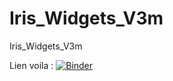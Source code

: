 # Iris_Widgets_V3m
Iris_Widgets_V3m

Lien voila : [![Binder](https://mybinder.org/badge_logo.svg)](https://mybinder.org/v2/gh/dfialaire/Iris_Widgets_V3m/HEAD?urlpath=%2Fvoila%2Frender%2FIris_V3m.ipynb)
